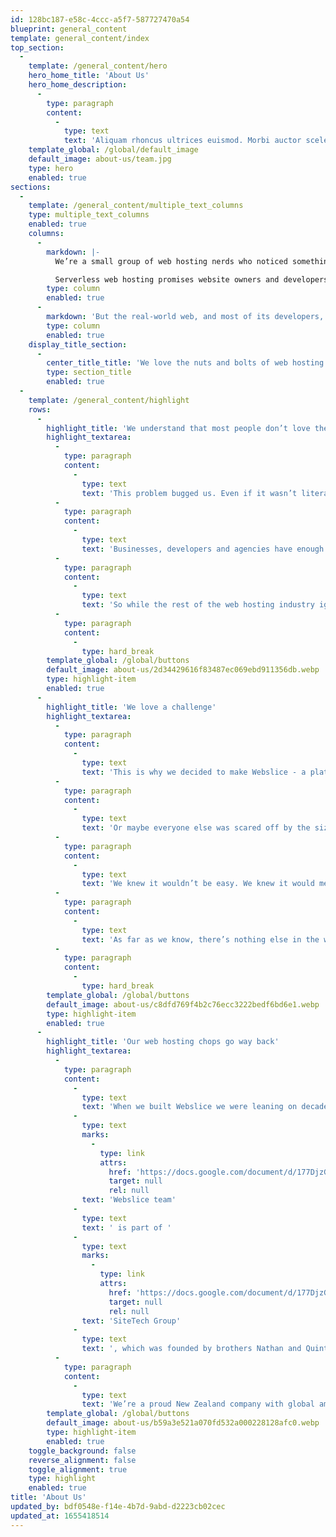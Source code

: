 ```yaml
---
id: 128bc187-e58c-4ccc-a5f7-587727470a54
blueprint: general_content
template: general_content/index
top_section:
  -
    template: /general_content/hero
    hero_home_title: 'About Us'
    hero_home_description:
      -
        type: paragraph
        content:
          -
            type: text
            text: 'Aliquam rhoncus ultrices euismod. Morbi auctor scelerisque lacus, nec vehicula eros tempus at. Vestibulum scelerisque finibus leo ac aliquam. Fusce maximus non metus ac facilisis.'
    template_global: /global/default_image
    default_image: about-us/team.jpg
    type: hero
    enabled: true
sections:
  -
    template: /general_content/multiple_text_columns
    type: multiple_text_columns
    enabled: true
    columns:
      -
        markdown: |-
          We’re a small group of web hosting nerds who noticed something back in the 2010s when serverless infrastructure muscled its way onto the scene. It was an exciting, valuable evolution in hosting technology but we also saw some serious limitations.

          Serverless web hosting promises website owners and developers near-limitless scalability up and down, dramatic cuts to costs, and lets them forget all about servers. While your site handles any level of traffic and your hosting bills take a downward dive, you can just focus on what your website does for your customers. Cool!
        type: column
        enabled: true
      -
        markdown: 'But the real-world web, and most of its developers, were being left behind. Turns out this serverless stuff was built for technical teams with a deep understanding of web services. It didn’t suit the millions of websites, stores and blogs that already make up the bulk of the world wide web. It also didn’t suit a lot of the languages and technologies that will fuel the web development of the future. In particular, PHP sites (including sites on CMSs like WordPress and Craft) weren’t easy to take serverless. Some of our industry peers said it was basically impossible.'
        type: column
        enabled: true
    display_title_section:
      -
        center_title_title: 'We love the nuts and bolts of web hosting | We love PHP'
        type: section_title
        enabled: true
  -
    template: /general_content/highlight
    rows:
      -
        highlight_title: 'We understand that most people don’t love the nuts and bolts of web hosting'
        highlight_textarea:
          -
            type: paragraph
            content:
              -
                type: text
                text: 'This problem bugged us. Even if it wasn’t literally impossible to put a new PHP project or an existing WordPress site live on serverless infrastructure, the complications were bad enough to stop almost anyone from trying.'
          -
            type: paragraph
            content:
              -
                type: text
                text: 'Businesses, developers and agencies have enough to worry about without learning new web hosting paradigms and fiddling around in AWS.'
          -
            type: paragraph
            content:
              -
                type: text
                text: 'So while the rest of the web hosting industry ignored this problem, we quietly went to work.'
          -
            type: paragraph
            content:
              -
                type: hard_break
        template_global: /global/buttons
        default_image: about-us/2d34429616f83487ec069ebd911356db.webp
        type: highlight-item
        enabled: true
      -
        highlight_title: 'We love a challenge'
        highlight_textarea:
          -
            type: paragraph
            content:
              -
                type: text
                text: 'This is why we decided to make Webslice - a platform that non-experts can use to put everyday PHP websites live on serverless infrastructure. No-one else with our level of technical expertise seemed interested enough in today’s developers and websites.'
          -
            type: paragraph
            content:
              -
                type: text
                text: 'Or maybe everyone else was scared off by the size of the challenge.'
          -
            type: paragraph
            content:
              -
                type: text
                text: 'We knew it wouldn’t be easy. We knew it would mean developing a brand new file system, amongst much else. It literally took us years to turn our original vision into reality.'
          -
            type: paragraph
            content:
              -
                type: text
                text: 'As far as we know, there’s nothing else in the world like Webslice.'
          -
            type: paragraph
            content:
              -
                type: hard_break
        template_global: /global/buttons
        default_image: about-us/c8dfd769f4b2c76ecc3222bedf6bd6e1.webp
        type: highlight-item
        enabled: true
      -
        highlight_title: 'Our web hosting chops go way back'
        highlight_textarea:
          -
            type: paragraph
            content:
              -
                type: text
                text: 'When we built Webslice we were leaning on decades of experience. The '
              -
                type: text
                marks:
                  -
                    type: link
                    attrs:
                      href: 'https://docs.google.com/document/d/177DjzGLALVJk3F39qbcahbYOiSdUTtEepwQ2S4y2C0g/edit#'
                      target: null
                      rel: null
                text: 'Webslice team'
              -
                type: text
                text: ' is part of '
              -
                type: text
                marks:
                  -
                    type: link
                    attrs:
                      href: 'https://docs.google.com/document/d/177DjzGLALVJk3F39qbcahbYOiSdUTtEepwQ2S4y2C0g/edit#'
                      target: null
                      rel: null
                text: 'SiteTech Group'
              -
                type: text
                text: ', which was founded by brothers Nathan and Quintin Russ in 2004. SiteTech is a collection of businesses that focus on infrastructure. We operate data centres, register domains, and manage hosting and other cloud-based solutions.'
          -
            type: paragraph
            content:
              -
                type: text
                text: 'We’re a proud New Zealand company with global ambitions for Webslice.'
        template_global: /global/buttons
        default_image: about-us/b59a3e521a070fd532a000228128afc0.webp
        type: highlight-item
        enabled: true
    toggle_background: false
    reverse_alignment: false
    toggle_alignment: true
    type: highlight
    enabled: true
title: 'About Us'
updated_by: bdf0548e-f14e-4b7d-9abd-d2223cb02cec
updated_at: 1655418514
---
```

